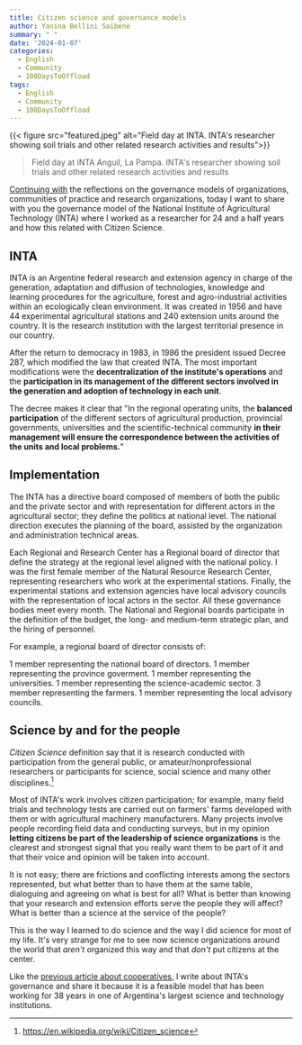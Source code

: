 ```yaml
---
title: Citizen science and governance models
author: Yanina Bellini Saibene
summary: " "
date: '2024-01-07'
categories:
  - English
  - Community
  - 100DaysToOffload
tags:
  - English
  - Community
  - 100DaysToOffload
---
```


{{< figure src="featured.jpeg" alt="Field day at INTA. INTA's researcher showing soil trials and other related research activities and results">}}

> Field day at INTA Anguil, La Pampa. INTA's researcher showing soil trials and other related research activities and results


[Continuing with](/blog/2024-01-05-cooperative/) the reflections on the governance models of organizations, communities of practice and research organizations, today I want to share with you the governance model of the National Institute of Agricultural Technology (INTA) where I worked as a researcher for 24 and a half years and how this related with Citizen Science.

## INTA 

INTA is an Argentine federal research and extension agency in charge of the generation, adaptation and diffusion of technologies, knowledge and learning procedures for the agriculture, forest and agro-industrial activities within an ecologically clean environment. It was created in 1956 and have 44 experimental agricultural stations and 240 extension units around the country.  It is the research institution with the largest territorial presence in our country. 

After the return to democracy in 1983, in 1986 the president issued Decree 287, which modified the law that created INTA. The most important modifications were the **decentralization of the institute's operations** and the **participation in its management of the different sectors involved in the generation and adoption of technology in each unit**.

The decree makes it clear that "In the regional operating units, the **balanced participation** of the different sectors of agricultural production, provincial governments, universities and the scientific-technical community **in their management will ensure the correspondence between the activities of the units and local problems.**" 

## Implementation

The INTA has a directive board composed of members of both the public and the private sector and with representation for different actors in the agricultural sector; they define the politics at national level. The national direction executes the planning of the board, assisted by the organization and administration technical areas.

Each Regional and Research Center has a Regional board of director that define the strategy at the regional level aligned with the national policy. I was the first female member of the Natural Resource Research Center, representing researchers who work at the experimental stations. Finally, the experimental stations and extension agencies have local advisory councils with the representation of local actors in the sector. All these governance bodies meet every month.  The National and Regional boards participate in the definition of the budget, the long- and medium-term strategic plan, and the hiring of personnel. 

For example, a regional board of director consists of:

1 member representing the national board of directors.
1 member representing the province goverment.
1 member representing the universities.
1 member representing the science-academic sector.
3 member representing the farmers.
1 member representing the local advisory councils.

## Science by and for the people

_Citizen Science_ definition say that it is research conducted with participation from the general public, or amateur/nonprofessional researchers or participants for science, social science and many other disciplines.[^1]

Most of INTA's work involves citizen participation; for example, many field trials and technology tests are carried out on farmers' farms developed with them or with agricultural machinery manufacturers. Many projects involve people recording field data and conducting surveys, but in my opinion **letting citizens be part of the leadership of science organizations** is the clearest and strongest signal that you really want them to be part of it and that their voice and opinion will be taken into account. 

It is not easy; there are frictions and conflicting interests among the sectors represented, but what better than to have them at the same table, dialoguing and agreeing on what is best for all?  What is better than knowing that your research and extension efforts serve the people they will affect? What is better than a science at the service of the people? 

This is the way I learned to do science and the way I did science for most of my life.  It's very strange for me to see now science organizations around the world that _aren't_ organized this way and that _don't_ put citizens at the center.

Like the [previous article about cooperatives](/blog/2024-01-05-cooperative/), I write about INTA's governance and share it because it is a feasible model that has been working for 38 years in one of Argentina's largest science and technology institutions.  

[^1]: https://en.wikipedia.org/wiki/Citizen_science
